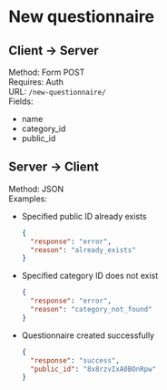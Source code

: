 # New questionnaire

## Client -> Server
Method: Form POST  
Requires: Auth  
URL: `/new-questionnaire/`  
Fields:  
* name
* category_id
* public_id

## Server -> Client
Method: JSON  
Examples:  
* Specified public ID already exists

  ```json
  {
    "response": "error",
    "reason": "already_exists"
  }
  ```

* Specified category ID does not exist

  ```json
  {
    "response": "error",
    "reason": "category_not_found"
  }
  ```

* Questionnaire created successfully

  ```json
  {
    "response": "success",
    "public_id": "8x8rzvIxA0BOnRpw"
  }
  ```

